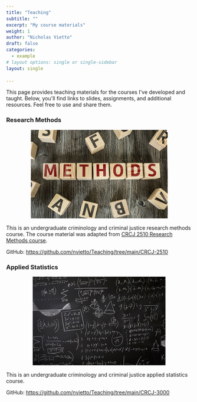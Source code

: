 ```yaml
---
title: "Teaching"
subtitle: ""
excerpt: "My course materials"
weight: 1
author: "Nicholas Vietto"
draft: false
categories:
  - example
# layout options: single or single-sidebar
layout: single

---
```


This page provides teaching materials for the courses I've developed and taught. Below, you'll find links to slides, assignments, and additional resources. Feel free to use and share them.


### Research Methods 

<p style="text-align: center;">
  <img src="method.jpg" alt="Centered Image">
</p>


This is an undergraduate criminology and criminal justice research methods course. The course material was adapted from [CRCJ 2510 Research Methods course](https://jnix.netlify.app/courses/crcj2510/). 

GitHub: https://github.com/nvietto/Teaching/tree/main/CRCJ-2510



### Applied Statistics

<p style="text-align: center;">
  <img src="statistics.jpg" alt="Centered Image">
</p>


This is an undergraduate criminology and criminal justice applied statistics course.

GitHub: https://github.com/nvietto/Teaching/tree/main/CRCJ-3000





